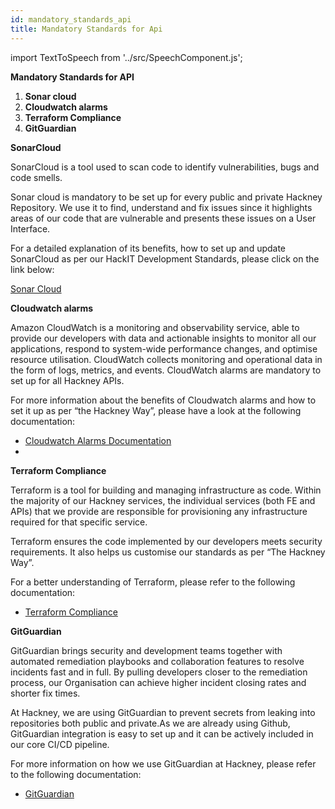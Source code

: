 ```yaml
---
id: mandatory_standards_api
title: Mandatory Standards for Api
---
```


import TextToSpeech from '../src/SpeechComponent.js';

<TextToSpeech>

**Mandatory Standards for API**

1. **Sonar cloud**
2. **Cloudwatch alarms**
3. **Terraform Compliance**
4. **GitGuardian**

**SonarCloud**

SonarCloud is a tool used to scan code to identify vulnerabilities, bugs and code smells. 

Sonar cloud is mandatory to be set up for every public and private Hackney Repository. We use it to find, understand and fix issues since it highlights areas of our code that are vulnerable and presents these issues on a User Interface. 

For a detailed explanation of its benefits, how to set up and update SonarCloud as per our HackIT Development Standards, please click on the link below:

[Sonar Cloud](/sonarcloud)

**Cloudwatch alarms**

Amazon CloudWatch is a monitoring and observability service, able to provide our developers with data and actionable insights to monitor all our applications, respond to system-wide performance changes, and optimise resource utilisation. CloudWatch collects monitoring and operational data in the form of logs, metrics, and events. CloudWatch alarms are mandatory to set up for all Hackney APIs.

For more information about the benefits of Cloudwatch alarms and how to set it up as per  “the Hackney Way”, please have a look at the following documentation:

* [Cloudwatch Alarms Documentation ](/cloudwatch-alarms)
* 

**Terraform Compliance**

Terraform is a tool for building and managing infrastructure as code. Within the majority of our Hackney services, the individual services (both FE and APIs) that we provide are responsible for provisioning any infrastructure required for that specific service. 

Terraform ensures  the code implemented by our developers meets security requirements. It also helps us customise our standards as per “The Hackney Way”.

For a better understanding of Terraform, please refer to the following documentation: 

* [Terraform Compliance](/terraform_compliance)

**GitGuardian**

GitGuardian brings security and development teams together with automated remediation playbooks and collaboration features to resolve incidents fast and in full. By pulling developers closer to the remediation process, our Organisation can achieve higher incident closing rates and shorter fix times. 

At Hackney, we are using GitGuardian to prevent secrets from leaking into repositories both public and private.As we are already using Github, GitGuardian integration is easy to set up  and it can be actively included in our core CI/CD pipeline. 

For more information on how we use GitGuardian at Hackney, please refer to the following documentation: 

* [GitGuardian ](/gitgaurdian)

</TextToSpeech>